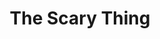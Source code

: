 ---
layout: other-video
permalink: /the-scary-thing
title: The Scary Thing
video_number: 51
release_date: 1998-01-01
description: 
cast: 
video_info:
  - 
video_available: false
medium: live action
old_cm_description: |
  Joe tried on some of my vampire makeup and before he washed if off, I got out my camera, dimmed the lights and made a quick improvised horror flick about an insane guy who is telling scary stories to himself when a zombie suddenly sneaks into his house. It's kind of creepy and funny at the same time. A Cinemassacre cult classic.
james_old_star_rating: 
james_old_number_rating: 7
---